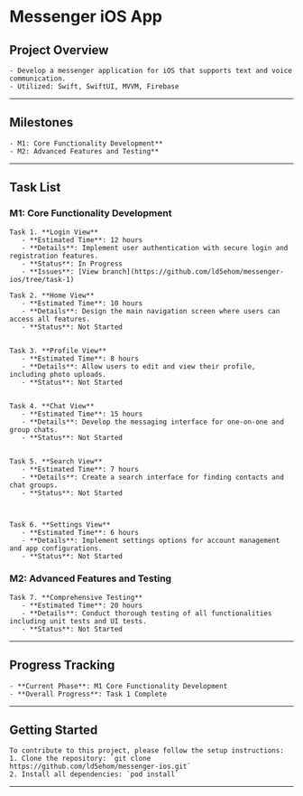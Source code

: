 # Messenger iOS App

## Project Overview
```angular2html
- Develop a messenger application for iOS that supports text and voice communication.
- Utilized: Swift, SwiftUI, MVVM, Firebase
```
-----

## Milestones
```angular2html
- M1: Core Functionality Development** 
- M2: Advanced Features and Testing** 
```
-----

## Task List
### M1: Core Functionality Development
```angular2html
Task 1. **Login View**
   - **Estimated Time**: 12 hours
   - **Details**: Implement user authentication with secure login and registration features.
   - **Status**: In Progress
   - **Issues**: [View branch](https://github.com/ld5ehom/messenger-ios/tree/task-1)
   
Task 2. **Home View**
   - **Estimated Time**: 10 hours
   - **Details**: Design the main navigation screen where users can access all features.
   - **Status**: Not Started
   

Task 3. **Profile View**
   - **Estimated Time**: 8 hours
   - **Details**: Allow users to edit and view their profile, including photo uploads.
   - **Status**: Not Started
   

Task 4. **Chat View**
   - **Estimated Time**: 15 hours
   - **Details**: Develop the messaging interface for one-on-one and group chats.
   - **Status**: Not Started


Task 5. **Search View**
   - **Estimated Time**: 7 hours
   - **Details**: Create a search interface for finding contacts and chat groups.
   - **Status**: Not Started



Task 6. **Settings View**
   - **Estimated Time**: 6 hours
   - **Details**: Implement settings options for account management and app configurations.
   - **Status**: Not Started
```


### M2: Advanced Features and Testing
```angular2html
Task 7. **Comprehensive Testing**
   - **Estimated Time**: 20 hours
   - **Details**: Conduct thorough testing of all functionalities including unit tests and UI tests.
   - **Status**: Not Started
```

-----
## Progress Tracking
```angular2html
- **Current Phase**: M1 Core Functionality Development
- **Overall Progress**: Task 1 Complete
```
-----
## Getting Started
```angular2html
To contribute to this project, please follow the setup instructions:
1. Clone the repository: `git clone https://github.com/ld5ehom/messenger-ios.git`
2. Install all dependencies: `pod install`
```
-----
